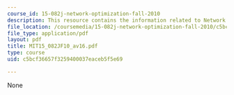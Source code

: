 ```yaml
---
course_id: 15-082j-network-optimization-fall-2010
description: This resource contains the information related to Network simplex animations.
file_location: /coursemedia/15-082j-network-optimization-fall-2010/c5bcf36657f3259400037eaceb5f5e69_MIT15_082JF10_av16.pdf
file_type: application/pdf
layout: pdf
title: MIT15_082JF10_av16.pdf
type: course
uid: c5bcf36657f3259400037eaceb5f5e69

---
```

None